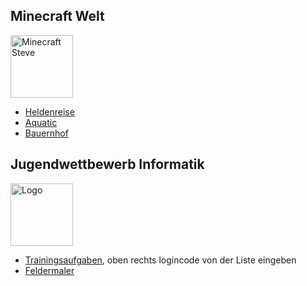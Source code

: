 
## Minecraft Welt


<img alt='Minecraft Steve' src='https://studio.code.org/blockly/media/craft/Sliced_Parts/Steve_Character_Select.png' width='100'>

* [Heldenreise](https://studio.code.org/s/hero/lessons/1/levels/1?lang=de-DE)
* [Aquatic](https://studio.code.org/s/aquatic/lessons/1/levels/1?lang=de-DE)
* [Bauernhof](https://studio.code.org/s/mc/lessons/1/levels/1?lang=de-DE)


## Jugendwettbewerb Informatik

<img alt='Logo' src='https://jwinf.de/static/images/logo.png' width='100'>

* [Trainingsaufgaben](https://jwinf.de/contest/?filter=open), oben
  rechts logincode von der Liste eingeben
* [Feldermaler](https://blockly.bwinf.de/feldermaler/)
